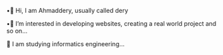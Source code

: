 •👋 Hi, I am Ahmaddery, usually called dery

•👀 I’m interested in developing websites,
creating a real world project and so on...

🌱 I am studying informatics engineering...
